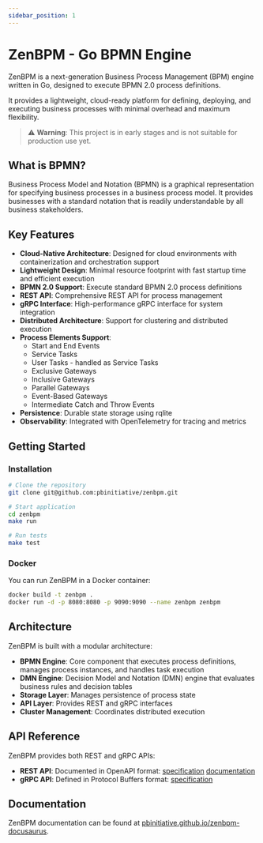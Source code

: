 ```yaml
---
sidebar_position: 1
---
```


# ZenBPM - Go BPMN Engine

ZenBPM is a next-generation Business Process Management (BPM) engine written in Go, designed to execute BPMN 2.0 process
definitions.

It provides a lightweight, cloud-ready platform for defining, deploying, and executing business processes with minimal
overhead and maximum flexibility.

> ⚠️ **Warning**: This project is in early stages and is not suitable for production use yet.

## What is BPMN?

Business Process Model and Notation (BPMN) is a graphical representation for specifying business processes in a business process model. It provides businesses with a standard notation that is readily understandable by all business stakeholders.

## Key Features

- **Cloud-Native Architecture**: Designed for cloud environments with containerization and orchestration support
- **Lightweight Design**: Minimal resource footprint with fast startup time and efficient execution
- **BPMN 2.0 Support**: Execute standard BPMN 2.0 process definitions
- **REST API**: Comprehensive REST API for process management
- **gRPC Interface**: High-performance gRPC interface for system integration
- **Distributed Architecture**: Support for clustering and distributed execution
- **Process Elements Support**:
  - Start and End Events
  - Service Tasks
  - User Tasks - handled as Service Tasks
  - Exclusive Gateways
  - Inclusive Gateways
  - Parallel Gateways
  - Event-Based Gateways
  - Intermediate Catch and Throw Events
- **Persistence**: Durable state storage using rqlite
- **Observability**: Integrated with OpenTelemetry for tracing and metrics

## Getting Started

### Installation

```bash
# Clone the repository
git clone git@github.com:pbinitiative/zenbpm.git

# Start application
cd zenbpm
make run

# Run tests
make test
```

### Docker

You can run ZenBPM in a Docker container:

```bash
docker build -t zenbpm .
docker run -d -p 8080:8080 -p 9090:9090 --name zenbpm zenbpm
```

## Architecture

ZenBPM is built with a modular architecture:

- **BPMN Engine**: Core component that executes process definitions, manages process instances, and handles task execution
- **DMN Engine**: Decision Model and Notation (DMN) engine that evaluates business rules and decision tables
- **Storage Layer**: Manages persistence of process state
- **API Layer**: Provides REST and gRPC interfaces
- **Cluster Management**: Coordinates distributed execution

## API Reference

ZenBPM provides both REST and gRPC APIs:

- **REST API**: Documented in OpenAPI format: [specification](/openapi/api.yaml) [documentation](https://pbinitiative.github.io/zenbpm-docusaurus/openapi)
- **gRPC API**: Defined in Protocol Buffers format: [specification](/internal/grpc/proto/zenbpm.proto)

## Documentation

ZenBPM documentation can be found at [pbinitiative.github.io/zenbpm-docusaurus](https://pbinitiative.github.io/zenbpm-docusaurus).

